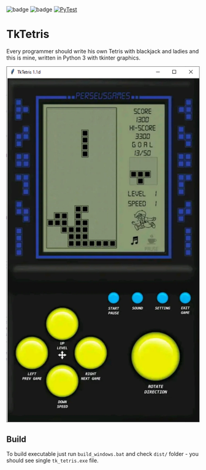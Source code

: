 ![badge](https://img.shields.io/endpoint?url=https://gist.githubusercontent.com/slafniy/8c00a9f263b3b7e10d6dddcfe64aea35/raw/tktetris_pylint_result.json)
![badge](https://img.shields.io/endpoint?url=https://gist.githubusercontent.com/slafniy/8c00a9f263b3b7e10d6dddcfe64aea35/raw/tktetris_pytest_result.json)
[![PyTest](https://github.com/slafniy/TkTetris/actions/workflows/pytest.yml/badge.svg?branch=master&event=push)](https://github.com/slafniy/TkTetris/actions/workflows/pytest.yml)

# TkTetris
Every programmer should write his own Tetris with blackjack and ladies and this is mine, 
written in Python 3 with tkinter graphics.

![Alt text](/screenshots/classic_skin.png?raw=true)

## Build
To build executable just run `build_windows.bat` and check `dist/` folder - you should see single `tk_tetris.exe` file. 
